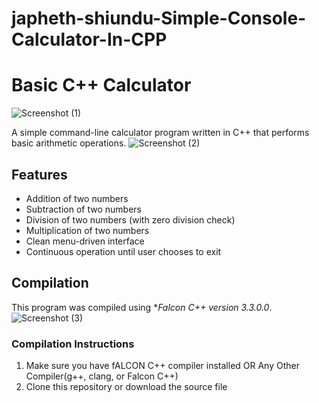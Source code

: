 # japheth-shiundu-Simple-Console-Calculator-In-CPP
# Basic C++ Calculator
![Screenshot (1)](https://github.com/user-attachments/assets/f7727c27-4198-4b83-9da8-badb513cceef)

A simple command-line calculator program written in C++ that performs basic arithmetic operations.
![Screenshot (2)](https://github.com/user-attachments/assets/f0c62f1b-75f2-457e-b4f0-fdd673adbe23)

## Features

- Addition of two numbers
- Subtraction of two numbers
- Division of two numbers (with zero division check)
- Multiplication of two numbers
- Clean menu-driven interface
- Continuous operation until user chooses to exit

## Compilation

This program was compiled using **Falcon C++ version 3.3.0.0*.
![Screenshot (3)](https://github.com/user-attachments/assets/9a0a5603-0cee-43f7-8b32-71bdbfcd917d)

### Compilation Instructions

1. Make sure you have fALCON C++ compiler installed OR Any Other Compiler(g++, clang, or Falcon C++)
2. Clone this repository or download the source file
